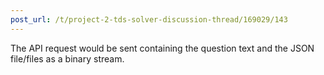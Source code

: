 ```yaml
---
post_url: /t/project-2-tds-solver-discussion-thread/169029/143
---
```

The API request would be sent containing the question text and the JSON file/files as a binary stream.